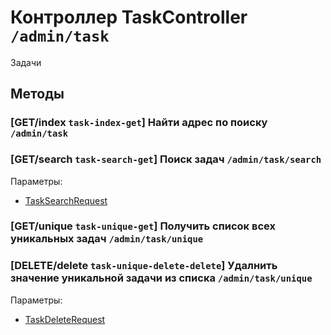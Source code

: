 # Контроллер TaskController `/admin/task`

Задачи

## Методы

### [GET/index `task-index-get`] Найти адрес по поиску `/admin/task`

### [GET/search `task-search-get`] Поиск задач `/admin/task/search`

Параметры: 

- [TaskSearchRequest](../OBJECT.md#TaskSearchRequest) 

### [GET/unique `task-unique-get`] Получить список всех уникальных задач `/admin/task/unique`

### [DELETE/delete `task-unique-delete-delete`] Удалнить значение уникальной задачи из списка `/admin/task/unique`

Параметры: 

- [TaskDeleteRequest](../OBJECT.md#TaskDeleteRequest) 
